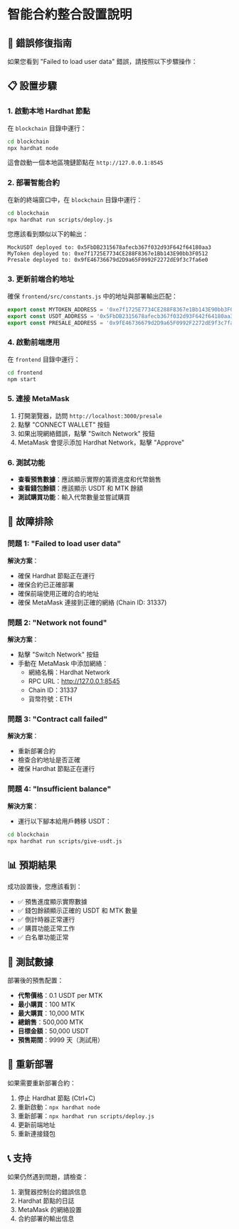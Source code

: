 # 智能合約整合設置說明

## 🚨 錯誤修復指南

如果您看到 "Failed to load user data" 錯誤，請按照以下步驟操作：

## 📋 設置步驟

### 1. 啟動本地 Hardhat 節點

在 `blockchain` 目錄中運行：

```bash
cd blockchain
npx hardhat node
```

這會啟動一個本地區塊鏈節點在 `http://127.0.0.1:8545`

### 2. 部署智能合約

在新的終端窗口中，在 `blockchain` 目錄中運行：

```bash
cd blockchain
npx hardhat run scripts/deploy.js
```

您應該看到類似以下的輸出：
```
MockUSDT deployed to: 0x5FbDB2315678afecb367f032d93F642f64180aa3
MyToken deployed to: 0xe7f1725E7734CE288F8367e1Bb143E90bb3F0512
Presale deployed to: 0x9fE46736679d2D9a65F0992F2272dE9f3c7fa6e0
```

### 3. 更新前端合約地址

確保 `frontend/src/constants.js` 中的地址與部署輸出匹配：

```javascript
export const MYTOKEN_ADDRESS = '0xe7f1725E7734CE288F8367e1Bb143E90bb3F0512';
export const USDT_ADDRESS = '0x5FbDB2315678afecb367f032d93F642f64180aa3';
export const PRESALE_ADDRESS = '0x9fE46736679d2D9a65F0992F2272dE9f3c7fa6e0';
```

### 4. 啟動前端應用

在 `frontend` 目錄中運行：

```bash
cd frontend
npm start
```

### 5. 連接 MetaMask

1. 打開瀏覽器，訪問 `http://localhost:3000/presale`
2. 點擊 "CONNECT WALLET" 按鈕
3. 如果出現網絡錯誤，點擊 "Switch Network" 按鈕
4. MetaMask 會提示添加 Hardhat Network，點擊 "Approve"

### 6. 測試功能

- **查看預售數據**：應該顯示實際的籌資進度和代幣銷售
- **查看錢包餘額**：應該顯示 USDT 和 MTK 餘額
- **測試購買功能**：輸入代幣數量並嘗試購買

## 🔧 故障排除

### 問題 1: "Failed to load user data"
**解決方案**：
- 確保 Hardhat 節點正在運行
- 確保合約已正確部署
- 確保前端使用正確的合約地址
- 確保 MetaMask 連接到正確的網絡 (Chain ID: 31337)

### 問題 2: "Network not found"
**解決方案**：
- 點擊 "Switch Network" 按鈕
- 手動在 MetaMask 中添加網絡：
  - 網絡名稱：Hardhat Network
  - RPC URL：http://127.0.0.1:8545
  - Chain ID：31337
  - 貨幣符號：ETH

### 問題 3: "Contract call failed"
**解決方案**：
- 重新部署合約
- 檢查合約地址是否正確
- 確保 Hardhat 節點正在運行

### 問題 4: "Insufficient balance"
**解決方案**：
- 運行以下腳本給用戶轉移 USDT：
```bash
cd blockchain
npx hardhat run scripts/give-usdt.js
```

## 📊 預期結果

成功設置後，您應該看到：

- ✅ 預售進度顯示實際數據
- ✅ 錢包餘額顯示正確的 USDT 和 MTK 數量
- ✅ 倒計時器正常運行
- ✅ 購買功能正常工作
- ✅ 白名單功能正常

## 🎯 測試數據

部署後的預售配置：
- **代幣價格**：0.1 USDT per MTK
- **最小購買**：100 MTK
- **最大購買**：10,000 MTK
- **總銷售**：500,000 MTK
- **目標金額**：50,000 USDT
- **預售期間**：9999 天（測試用）

## 🔄 重新部署

如果需要重新部署合約：

1. 停止 Hardhat 節點 (Ctrl+C)
2. 重新啟動：`npx hardhat node`
3. 重新部署：`npx hardhat run scripts/deploy.js`
4. 更新前端地址
5. 重新連接錢包

## 📞 支持

如果仍然遇到問題，請檢查：
1. 瀏覽器控制台的錯誤信息
2. Hardhat 節點的日誌
3. MetaMask 的網絡設置
4. 合約部署的輸出信息 